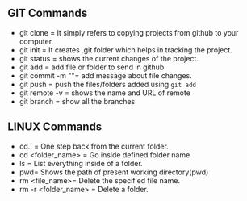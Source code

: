 ## GIT Commands
- git clone <github url> = It simply refers to copying projects from github to your computer.
- git init = It creates .git folder which helps in tracking the project.
- git status = shows the current changes of the project.
- git add <file or folder name> = add file or folder to send in github
- git commit -m "<commit message>"= add message about file changes.
- git push <remote> <branch-name> = push the files/folders added using `git add` 
- git remote -v = shows the name and URL of remote
- git branch = show all the branches


## LINUX Commands
- cd.. = One step back from the current folder.
- cd <folder_name> = Go inside defined folder name
- ls = List everything inside of a folder.
- pwd= Shows the path of present working directory(pwd)
- rm <file_name>= Delete the specified file name.
- rm -r <folder_name> = Delete a folder.
 
